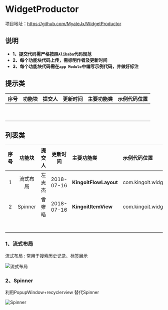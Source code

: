 # WidgetProductor
项目地址：https://github.com/MyateJx/WidgetProductor

## 说明
- **1、提交代码需严格按照`Alibaba`代码规范**
- **2、每个功能块代码上传，需标明作者及更新时间**
- **3、每个功能块代码需在`app Module`中编写示例代码，并做好标注**

## 提示类

| 序号   | 功能块     | 提交人  | 更新时间       | 主要功能类  | 示例代码位置       |
| :---: | :------: | :---: | :---------: | :--- | :----------- |
|      |         |      |            |      |              |
|      |         |      |            |      |              |
|      |         |      |            |      |              |
|      |         |      |            |      |              |
|      |         |      |            |      |              |
|      |         |      |            |      |              |
|      |         |      |            |      |              |
|      |         |      |            |      |              |
|      |         |      |            |      |              |



## 列表类

|  序号 |  功能块  | 提交人| 更新时间    | 主要功能类   | 示例代码位置   |
| :---: | :------: | :---: | :---------: | :--- | :----------- |
|   1  |  流式布局 | 左志杰| 2018-07-16 | **KingoitFlowLayout**   |com.kingoit.widgetproductor.list.FlowLayoutActivity |
|  2 | Spinner |曾雍皓| 2018-07-16 | **KingoitItemView**|com.kingoit.widgetproductor.MainActivity |
|      |         |      |            |      |              |
|      |         |      |            |      |              |
|      |         |      |            |      |              |
|      |         |      |            |      |              |
|      |         |      |            |      |              |
|      |         |      |            |      |              |
|      |         |      |            |      |              |


### 1、流式布局
流式布局  : 常用于搜索历史记录、标签展示

![流式布局](https://upload-images.jianshu.io/upload_images/5332977-9010dc33399830ac.png?imageMogr2/auto-orient/strip%7CimageView2/2/w/1240)

### 2、Spinner
利用PopupWindow+recyclerview 替代Spinner

![Spinner ](https://upload-images.jianshu.io/upload_images/5332977-8e06f9c1563be7a8.png?imageMogr2/auto-orient/strip%7CimageView2/2/w/1240)